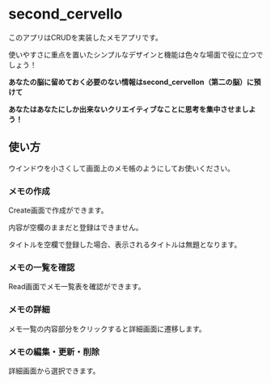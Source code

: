 # second_cervello
このアプリはCRUDを実装したメモアプリです。

使いやすさに重点を置いたシンプルなデザインと機能は色々な場面で役に立つでしょう！

**あなたの脳に留めておく必要のない情報はsecond_cervellon（第二の脳）に預けて**

**あなたはあなたにしか出来ないクリエイティブなことに思考を集中させましよう！**

## 使い方
ウインドウを小さくして画面上のメモ帳のようにしてお使いください。

### メモの作成
Create画面で作成ができます。

内容が空欄のままだと登録はできません。

タイトルを空欄で登録した場合、表示されるタイトルは無題となります。

### メモの一覧を確認
Read画面でメモ一覧表を確認ができます。

### メモの詳細
メモ一覧の内容部分をクリックすると詳細画面に遷移します。

### メモの編集・更新・削除
詳細画面から選択できます。
